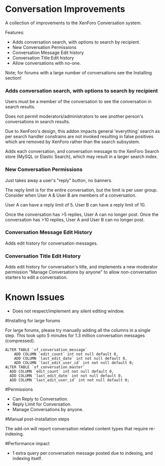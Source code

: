 # Conversation Improvements

A collection of improvements to the XenForo Conversation system.

Features:
- Adds conversation search, with options to search by recipient.
- New Conversation Permissions
- Conversation Message Edit history
- Conversation Title Edit history
- Allow conversations with no-one.

Note; for forums with a large number of conversations see the Installing section!

### Adds conversation search, with options to search by recipient

Users must be a member of the conversation to see the conversation in search results.

Does not permit moderators/administrators to see another person's conversations in search results.

Due to XenForo's design, this addon impacts general 'everything' search as per search handler constrains are not invoked resulting in false positives which are removed by XenForo rather than the search subsystem.

Adds each conversation, and conversation message to the XenForo Search store (MySQL or Elastic Search), which may result in a larger search index.

### New Conversation Permissions

Just takes away a user's "reply" button, no banners.

The reply limit is for the entire conversation, but the limit is per user group. Consider when User A & User B are members of a conversation.

User A can have a reply limit of 5.
User B can have a reply limit of 10.

Once the conversation has >5 replies, User A can no longer post.
Once the conversation has >10 replies, User A and User B can no longer post.

### Conversation Message Edit History

Adds edit history for conversation messages.

### Conversation Title Edit History

Adds edit history for conversation's title, and implements a new moderator permission "Manage Conversations by anyone" to allow non-conversation starters to edit a conversation.

# Known Issues
- Does not respect/implement any silent editing window.

#Installing for large forums

For large forums, please try manually adding all the columns in a single step. 
This took upto 5 minutes for 1.3 million conversation messages (compressed).

```
ALTER TABLE `xf_conversation_message` 
    ADD COLUMN `edit_count` int not null default 0,
    ADD COLUMN `last_edit_date` int not null default 0,
    ADD COLUMN `last_edit_user_id` int not null default 0;
ALTER TABLE `xf_conversation_master` 
  ADD COLUMN `edit_count` int not null default 0,
  ADD COLUMN `last_edit_date` int not null default 0,
  ADD COLUMN `last_edit_user_id` int not null default 0;
```

#Permissions

- Can Reply to Conversation.
- Reply Limit for Conversation.
- Manage Conversations by anyone.

#Manual post-installation steps

The add-on will report conversation related content types that require re-indexing.

#Performance impact

- 1 extra query per conversation message posted due to indexing, and indexing itself.
